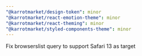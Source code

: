 ```yaml
---
"@karrotmarket/design-token": minor
"@karrotmarket/react-emotion-theme": minor
"@karrotmarket/react-theming": minor
"@karrotmarket/styled-components-theme": minor
---
```


Fix browserslist query to support Safari 13 as target
